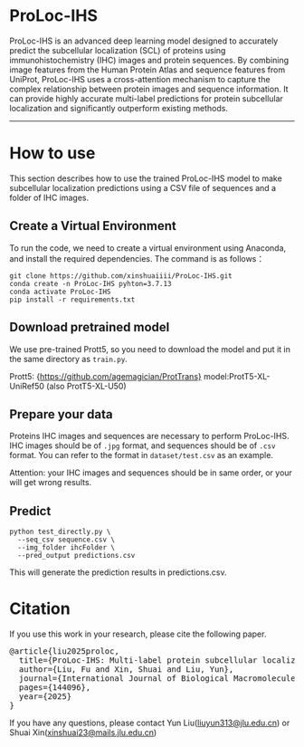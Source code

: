 # ProLoc-IHS
ProLoc-IHS is an advanced deep learning model designed to accurately predict the subcellular localization (SCL) of proteins using immunohistochemistry (IHC) images and protein sequences. By combining image features from the Human Protein Atlas and sequence features from UniProt, ProLoc-IHS uses a cross-attention mechanism to capture the complex relationship between protein images and sequence information. It can provide highly accurate multi-label predictions for protein subcellular localization and significantly outperform existing methods.

---
# How to use
This section describes how to use the trained ProLoc-IHS model to make subcellular localization predictions using a CSV file of sequences and a folder of IHC images.
## Create a Virtual Environment
To run the code, we need to create a virtual environment using Anaconda, and install the required dependencies. The command is as follows：
```
git clone https://github.com/xinshuaiiii/ProLoc-IHS.git
conda create -n ProLoc-IHS pyhton=3.7.13
conda activate ProLoc-IHS
pip install -r requirements.txt
```
## Download pretrained model 
We use pre-trained Prott5, so you need to download the model and put it in the same directory as `train.py`.

Prott5: {https://github.com/agemagician/ProtTrans}   model:ProtT5-XL-UniRef50 (also ProtT5-XL-U50)


## Prepare your data
Proteins IHC images and sequences are necessary to perform ProLoc-IHS. IHC images should be of `.jpg` format, and sequences should be of `.csv` format. You can refer to the format in `dataset/test.csv` as an example.

Attention: your IHC images and sequences should be in same order, or your will get wrong results.

## Predict
```
python test_directly.py \
  --seq_csv sequence.csv \
  --img_folder ihcFolder \
  --pred_output predictions.csv
```
This will generate the prediction results in predictions.csv.


# Citation
If you use this work in your research, please cite the following paper.

<pre>
@article{liu2025proloc,
  title={ProLoc-IHS: Multi-label protein subcellular localization based on immunohistochemical images and sequence information},
  author={Liu, Fu and Xin, Shuai and Liu, Yun},
  journal={International Journal of Biological Macromolecules},
  pages={144096},
  year={2025}
}
</pre>


If you have any questions, please contact Yun Liu(liuyun313@jlu.edu.cn) or Shuai Xin(xinshuai23@mails.jlu.edu.cn)

